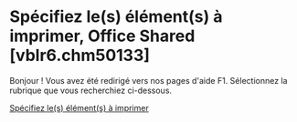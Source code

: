 
# Spécifiez le(s) élément(s) à imprimer, Office Shared [vblr6.chm50133]

Bonjour ! Vous avez été redirigé vers nos pages d'aide F1. Sélectionnez la rubrique que vous recherchiez ci-dessous.

[Spécifiez le(s) élément(s) à imprimer](http://msdn.microsoft.com/library/fea50fea-3c4f-425b-3d9a-a4e9cd8352b5%28Office.15%29.aspx)
